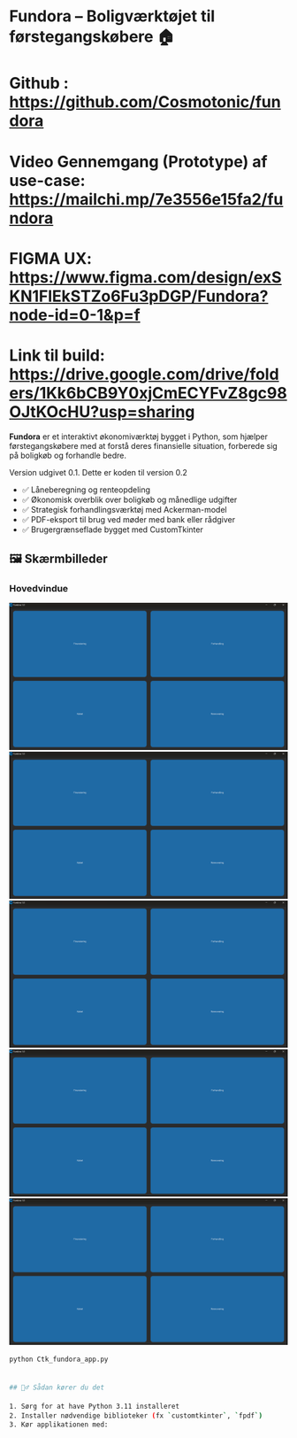 # Fundora – Boligværktøjet til førstegangskøbere 🏠

# Github : https://github.com/Cosmotonic/fundora
# Video Gennemgang (Prototype) af use-case: https://mailchi.mp/7e3556e15fa2/fundora
# FIGMA UX:  https://www.figma.com/design/exSKN1FlEkSTZo6Fu3pDGP/Fundora?node-id=0-1&p=f
# Link til build: https://drive.google.com/drive/folders/1Kk6bCB9Y0xjCmECYFvZ8gc98OJtKOcHU?usp=sharing


**Fundora** er et interaktivt økonomiværktøj bygget i Python, som hjælper førstegangskøbere med at forstå deres finansielle situation, forberede sig på boligkøb og forhandle bedre. 

Version udgivet 0.1. 
Dette er koden til version 0.2 

- ✅ Låneberegning og renteopdeling
- ✅ Økonomisk overblik over boligkøb og månedlige udgifter
- ✅ Strategisk forhandlingsværktøj med Ackerman-model
- ✅ PDF-eksport til brug ved møder med bank eller rådgiver
- ✅ Brugergrænseflade bygget med CustomTkinter


## 🖼️ Skærmbilleder
### Hovedvindue
![Hovedvindue](images/Screenshot_fundora_0010.png)
![LåneEvneUdregning](images/Screenshot_fundora_0010.png)
![BoligUdgift](images/Screenshot_fundora_0010.png)
![FremtidigØkonomi](images/Screenshot_fundora_0010.png)
![EksportFunktion](images/Screenshot_fundora_0010.png)

```bash
python Ctk_fundora_app.py


## 🏃‍♂️ Sådan kører du det

1. Sørg for at have Python 3.11 installeret  
2. Installer nødvendige biblioteker (fx `customtkinter`, `fpdf`)
3. Kør applikationen med:

